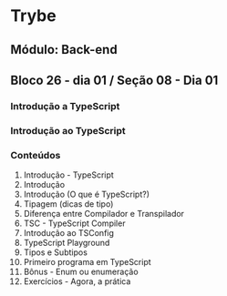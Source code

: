 # Trybe
## Módulo: Back-end
## Bloco 26 - dia 01 / Seção 08 - Dia 01
### Introdução a TypeScript
### Introdução ao TypeScript


### Conteúdos

01. Introdução - TypeScript
02. Introdução
03. Introdução (O que é TypeScript?)
04. Tipagem (dicas de tipo)
05. Diferença entre Compilador e Transpilador
06. TSC - TypeScript Compiler
07. Introdução ao TSConfig
08. TypeScript Playground
09. Tipos e Subtipos
10. Primeiro programa em TypeScript
11. Bônus - Enum ou enumeração
12. Exercícios - Agora, a prática
